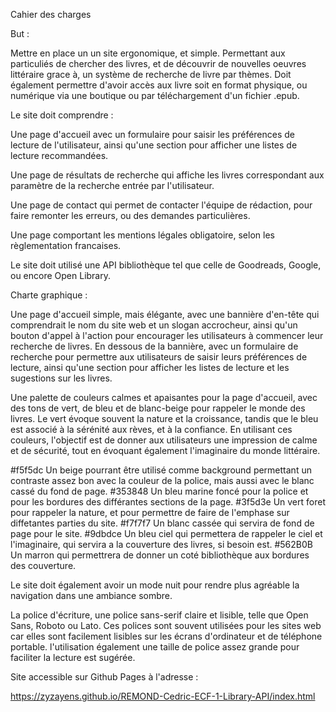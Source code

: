Cahier des charges 

But : 

Mettre en place un un site ergonomique, et simple. 
Permettant aux particuliés de chercher des livres, et de découvrir de nouvelles oeuvres littéraire grace à, un système de recherche de livre par thèmes.
Doit également permettre d'avoir accès aux livre soit en format physique, ou numérique via une boutique ou par téléchargement d'un fichier .epub.

Le site doit comprendre :

Une page d'accueil avec un formulaire pour saisir les préférences de lecture de l'utilisateur, ainsi qu'une section pour afficher une listes de lecture recommandées.

Une page de résultats de recherche qui affiche les livres correspondant aux paramètre de la recherche entrée par l'utilisateur.

Une page de contact qui permet de contacter l'équipe de rédaction, pour faire remonter les erreurs, ou des demandes particulières. 

Une page comportant les mentions légales obligatoire, selon les règlementation francaises.

Le site doit utilisé une API bibliothèque tel que celle de Goodreads, Google, ou encore Open Library.

Charte graphique :
 
Une page d'accueil simple, mais élégante, avec une bannière d'en-tête qui comprendrait le nom du site web et un slogan accrocheur, ainsi qu'un bouton d'appel à l'action pour encourager les utilisateurs à commencer leur recherche de livres.
En dessous de la bannière, avec un formulaire de recherche pour permettre aux utilisateurs de saisir leurs préférences de lecture, ainsi qu'une section pour afficher les listes de lecture et les sugestions sur les livres.

Une palette de couleurs calmes et apaisantes pour la page d'accueil, avec des tons de vert, de bleu et de blanc-beige pour rappeler le monde des livres.
Le vert évoque souvent la nature et la croissance, tandis que le bleu est associé à la sérénité aux rèves, et à la confiance. 
En utilisant ces couleurs, l'objectif est de donner aux utilisateurs une impression de calme et de sécurité, tout en évoquant également l'imaginaire du monde littéraire.

#f5f5dc Un beige pourrant être utilisé comme background permettant un contraste assez bon avec la couleur de la police, mais aussi avec le blanc cassé du fond de page.
#353848 Un bleu marine foncé pour la police et pour les bordures des différantes sections de la page.
#3f5d3e  Un vert foret pour rappeler la nature, et pour permettre de faire de l'emphase sur diffetantes parties du site.
#f7f7f7 Un blanc cassée qui servira de fond de page pour le site.
#9dbdce Un bleu ciel qui permettera de rappeler le ciel et l'imaginaire, qui servira a la couverture des livres, si besoin est. 
#562B0B Un marron qui permettrera de donner un coté bibliothèque aux bordures des couverture. 

Le site doit également avoir un mode nuit pour rendre plus agréable la navigation dans une ambiance sombre.

La police d'écriture, une police sans-serif claire et lisible, telle que Open Sans, Roboto ou Lato.
Ces polices sont souvent utilisées pour les sites web car elles sont facilement lisibles sur les écrans d'ordinateur et de téléphone portable.
l'utilisation également une taille de police assez grande pour faciliter la lecture est sugérée.


Site accessible sur Github Pages à l'adresse :

https://zyzayens.github.io/REMOND-Cedric-ECF-1-Library-API/index.html